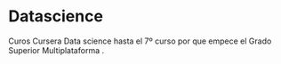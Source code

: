 # Datascience

Curos Cursera Data science hasta el 7º curso por que empece el Grado Superior Multiplataforma .
